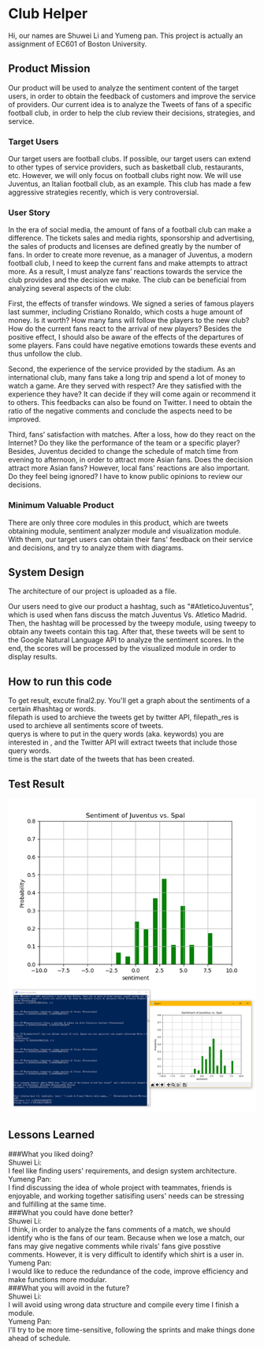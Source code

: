 # Club Helper
Hi, our names are Shuwei Li and Yumeng pan. This project is actually an assignment of EC601 of Boston University. 

## Product Mission
Our product will be used to analyze the sentiment content of the target users, in order to obtain the feedback of customers and improve the service of providers. Our current idea is to analyze the Tweets of fans of a specific football club, in order to help the club review their decisions, strategies, and service.

### Target Users
Our target users are football clubs. If possible, our target users can extend to other types of service providers, such as basketball club, restaurants, etc. However, we will only focus on football clubs right now. We will use Juventus, an Italian football club, as an example. This club has made a few aggressive strategies recently, which is very controversial.

### User Story
In the era of social media, the amount of fans of a football club can make a difference. The tickets sales and media rights, sponsorship and advertising, the sales of products and licenses are defined greatly by the number of fans. In order to create more revenue, as a manager of Juventus, a modern football club, I need to keep the current fans and make attempts to attract more. As a result, I must analyze fans’ reactions towards the service the club provides and the decision we make. The club can be beneficial from analyzing several aspects of the club:

First, the effects of transfer windows.  We signed a series of famous players last summer, including Cristiano Ronaldo, which costs a huge amount of money. Is it worth? How many fans will follow the players to the new club? How do the current fans react to the arrival of new players? Besides the positive effect, I should also be aware of the effects of the departures of some players. Fans could have negative emotions towards these events and thus unfollow the club.

Second, the experience of the service provided by the stadium.  As an international club, many fans take a long trip and spend a lot of money to watch a game. Are they served with respect? Are they satisfied with the experience they have? It can decide if they will come again or recommend it to others. This feedbacks can also be found on Twitter. I need to obtain the ratio of the negative comments and conclude the aspects need to be improved.

Third, fans’ satisfaction with matches. After a loss, how do they react on the Internet? Do they like the performance of the team or a specific player? Besides, Juventus decided to change the schedule of match time from evening to afternoon, in order to attract more Asian fans. Does the decision attract more Asian fans? However, local fans’ reactions are also important. Do they feel being ignored? I have to know public opinions to review our decisions. 

### Minimum Valuable Product 
There are only three core modules in this product, which are tweets obtaining module, sentiment analyzer module and visualization module. With them, our target users can obtain their fans' feedback on their service and decisions, and try to analyze them with diagrams. 

## System Design
The architecture of our project is uploaded as a file. 

Our users need to give our product a hashtag, such as "#AtleticoJuventus", which is used when fans discuss the match Juventus Vs. Atletico Madrid. Then, the hashtag will be processed by the tweepy module, using tweepy to obtain any tweets contain this tag. After that, these tweets will be sent to the Google Natural Language API to analyze the sentiment scores. In the end, the scores will be processed by the visualized module in order to display results.

## How to run this code
To get result, excute final2.py. You'll get a graph about the sentiments of a certain #hashtag or words.  
filepath is used to archieve the tweets get by twitter API, filepath_res is used to archieve all sentiments score of tweets.  
querys is where to put in the query words (aka. keywords) you are interested in , and the Twitter API will extract tweets that include those query words.    
time is the start date of the tweets that has been created.    

## Test Result
![Image of Shuweili](https://github.com/EC601-Team15/Never-have-a-user/blob/master/Figure_1.png?raw=true)
![Image of Shuweili](https://github.com/EC601-Team15/Never-have-a-user/blob/master/result_example.png?raw=true)


## Lessons Learned
###What you liked doing?  
Shuwei Li:  
I feel like finding users' requirements, and design system architecture.   
Yumeng Pan:  
I find discussing the idea of whole project with teammates, friends is enjoyable, and working together satisifing users' needs can be stressing and fulfilling at the same time.    
###What you could have done better?  
Shuwei Li:  
I think, in order to analyze the fans comments of a match, we should identify who is the fans of our team. Because when we lose a match, our fans may give negative comments while rivals' fans give posstive comments. However, it is very difficult to identify which shirt is a user in.   
Yumeng Pan:  
I would like to reduce the redundance of the code, improve efficiency and make functions more modular.  
###What you will avoid in the future?  
Shuwei Li:  
I will avoid using wrong data structure and compile every time I finish a module.  
Yumeng Pan:  
I'll try to be more time-sensitive, following the sprints and make things done ahead of schedule.  
